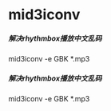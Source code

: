 # mid3iconv

##### &#35299;&#20915;rhythmbox&#25773;&#25918;&#20013;&#25991;&#20081;&#30721;

   mid3iconv  -e GBK *.mp3

##### &#35299;&#20915;rhythmbox&#25773;&#25918;&#20013;&#25991;&#20081;&#30721;

   mid3iconv  -e GBK *.mp3
